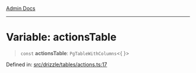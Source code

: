 [Admin Docs](/)

***

# Variable: actionsTable

> `const` **actionsTable**: `PgTableWithColumns`\<\{ \}\>

Defined in: [src/drizzle/tables/actions.ts:17](https://github.com/PalisadoesFoundation/talawa-api/blob/a4f57b3a64e82c74809b195eb7bde9c04b2a5e89/src/drizzle/tables/actions.ts#L17)
